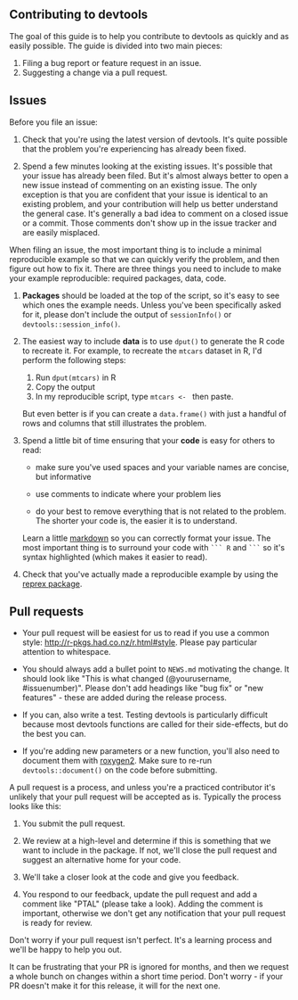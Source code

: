 ## Contributing to devtools

The goal of this guide is to help you contribute to devtools as quickly and as easily possible. The guide is divided into two main pieces:

1. Filing a bug report or feature request in an issue.
1. Suggesting a change via a pull request.

## Issues

Before you file an issue:

1.  Check that you're using the latest version of devtools. It's quite
    possible that the problem you're experiencing has already been fixed.
    
1.  Spend a few minutes looking at the existing issues. It's possible that
    your issue has already been filed. But it's almost always better to open 
    a new issue instead of commenting on an existing issue. The only exception 
    is that you are confident that your issue is identical to an existing 
    problem, and your contribution will help us better understand the general 
    case. It's generally a bad idea to comment on a closed issue or a commit. 
    Those comments don't show up in the issue tracker and are easily misplaced.

When filing an issue, the most important thing is to include a minimal reproducible example so that we can quickly verify the problem, and then figure out how to fix it. There are three things you need to include to make your example reproducible: required packages, data, code.

1.  **Packages** should be loaded at the top of the script, so it's easy to
    see which ones the example needs. Unless you've been specifically asked for 
    it, please don't include the output of `sessionInfo()` or 
    `devtools::session_info()`.

1.  The easiest way to include **data** is to use `dput()` to generate the R code 
    to recreate it. For example, to recreate the `mtcars` dataset in R,
    I'd perform the following steps:
  
       1. Run `dput(mtcars)` in R
       2. Copy the output
       3. In my reproducible script, type `mtcars <- ` then paste.
       
    But even better is if you can create a `data.frame()` with just a handful
    of rows and columns that still illustrates the problem.
  
1.  Spend a little bit of time ensuring that your **code** is easy for others to
    read:
  
    * make sure you've used spaces and your variable names are concise, but
      informative
  
    * use comments to indicate where your problem lies
  
    * do your best to remove everything that is not related to the problem.  
     The shorter your code is, the easier it is to understand.
     
    Learn a little [markdown][markdown] so you can correctly format your issue.
    The most important thing is to surround your code with ```` ``` R ````
    and ```` ``` ```` so it's syntax highlighted (which makes it easier to 
    read).

1.  Check that you've actually made a reproducible example by using
    the [reprex package](https://github.com/jennybc/reprex).

## Pull requests

*   Your pull request will be easiest for us to read if you use a common
    style: <http://r-pkgs.had.co.nz/r.html#style>. Please pay particular
    attention to whitespace.

*   You should always add a bullet point to `NEWS.md` motivating the change.
    It should look like "This is what changed (@yourusername, #issuenumber)".
    Please don't add headings like "bug fix" or "new features" - these are 
    added during the release process.

*   If you can, also write a test. Testing devtools is particularly difficult
    because most devtools functions are called for their side-effects, but do
    the best you can.

*   If you're adding new parameters or a new function, you'll also need
    to document them with [roxygen2](http://r-pkgs.had.co.nz/man.html).
    Make sure to re-run `devtools::document()` on the code before submitting.

A pull request is a process, and unless you're a practiced contributor it's unlikely that your pull request will be accepted as is. Typically the process looks like this:

1.  You submit the pull request.

1.  We review at a high-level and determine if this is something that we want
    to include in the package. If not, we'll close the pull request and 
    suggest an alternative home for your code.
    
1.  We'll take a closer look at the code and give you feedback.

1.  You respond to our feedback, update the pull request and add a comment 
    like "PTAL" (please take a look). Adding the comment is important,
    otherwise we don't get any notification that your pull request is
    ready for review.

Don't worry if your pull request isn't perfect. It's a learning process and we'll be happy to help you out. 

It can be frustrating that your PR is ignored for months, and then we request a whole bunch on changes within a short time period. Don't worry - if your PR doesn't make it for this release, it will for the next one.

[markdown]: https://help.github.com/articles/basic-writing-and-formatting-syntax/
